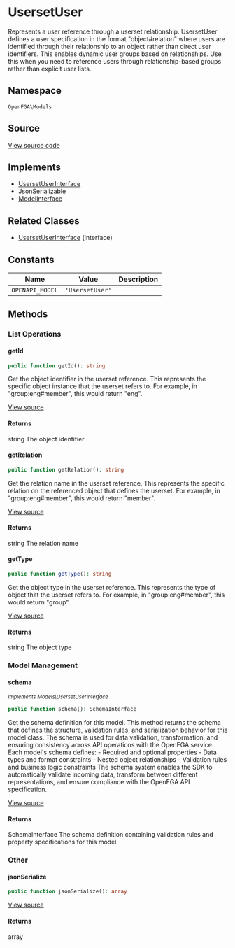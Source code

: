 # UsersetUser

Represents a user reference through a userset relationship. UsersetUser defines a user specification in the format &quot;object#relation&quot; where users are identified through their relationship to an object rather than direct user identifiers. This enables dynamic user groups based on relationships. Use this when you need to reference users through relationship-based groups rather than explicit user lists.

## Namespace
`OpenFGA\Models`

## Source
[View source code](https://github.com/evansims/openfga-php/blob/main/src/Models/UsersetUser.php)

## Implements
* [UsersetUserInterface](UsersetUserInterface.md)
* JsonSerializable
* [ModelInterface](ModelInterface.md)

## Related Classes
* [UsersetUserInterface](Models/UsersetUserInterface.md) (interface)

## Constants
| Name | Value | Description |
|------|-------|-------------|
| `OPENAPI_MODEL` | `'UsersetUser'` |  |


## Methods

                                                                                                
### List Operations
#### getId


```php
public function getId(): string
```

Get the object identifier in the userset reference. This represents the specific object instance that the userset refers to. For example, in &quot;group:eng#member&quot;, this would return &quot;eng&quot;.

[View source](https://github.com/evansims/openfga-php/blob/main/src/Models/UsersetUser.php#L59)


#### Returns
string
 The object identifier

#### getRelation


```php
public function getRelation(): string
```

Get the relation name in the userset reference. This represents the specific relation on the referenced object that defines the userset. For example, in &quot;group:eng#member&quot;, this would return &quot;member&quot;.

[View source](https://github.com/evansims/openfga-php/blob/main/src/Models/UsersetUser.php#L68)


#### Returns
string
 The relation name

#### getType


```php
public function getType(): string
```

Get the object type in the userset reference. This represents the type of object that the userset refers to. For example, in &quot;group:eng#member&quot;, this would return &quot;group&quot;.

[View source](https://github.com/evansims/openfga-php/blob/main/src/Models/UsersetUser.php#L77)


#### Returns
string
 The object type

### Model Management
#### schema

*<small>Implements Models\UsersetUserInterface</small>*  

```php
public function schema(): SchemaInterface
```

Get the schema definition for this model. This method returns the schema that defines the structure, validation rules, and serialization behavior for this model class. The schema is used for data validation, transformation, and ensuring consistency across API operations with the OpenFGA service. Each model&#039;s schema defines: - Required and optional properties - Data types and format constraints - Nested object relationships - Validation rules and business logic constraints The schema system enables the SDK to automatically validate incoming data, transform between different representations, and ensure compliance with the OpenFGA API specification.

[View source](https://github.com/evansims/openfga-php/blob/main/src/Models/ModelInterface.php#L52)


#### Returns
SchemaInterface
 The schema definition containing validation rules and property specifications for this model

### Other
#### jsonSerialize


```php
public function jsonSerialize(): array
```


[View source](https://github.com/evansims/openfga-php/blob/main/src/Models/UsersetUser.php#L86)


#### Returns
array

